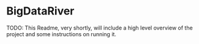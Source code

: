 # BigDataRiver

TODO: This Readme, very shortly, will include a high level overview of the project and some instructions on running it. 
